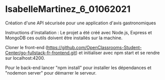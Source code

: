 # IsabelleMartinez_6_01062021
Création d'une API sécurisée pour une application d'avis gastronomiques

Instructions d'installation :
Le projet a été créé avec Node.js, Express et MongoDB ces outils doivent être installés sur la machine.

Cloner le front-end (https://github.com/OpenClassrooms-Student-Center/go-fullstack-fr-frontend.git) et initialiser avec npm start et se rendre sur localhost:4200. 

Pour le back-end lancer "npm install" pour installer les dépendances et "nodemon server" pour démarrer le serveur.

